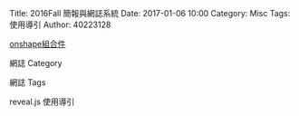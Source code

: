 Title: 2016Fall 簡報與網誌系統
Date: 2017-01-06 10:00
Category: Misc
Tags: 使用導引
Author: 40223128

[onshape組合件](https://cad.onshape.com/documents/f723dfa2e7d650d3c8d16304/w/7ae4d158c2e340b2b1c0e43c/e/e8d9ea50e2cb1fdf85595f27)

<!-- PELICAN_END_SUMMARY -->

網誌 Category

網誌 Tags

reveal.js 使用導引
